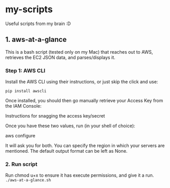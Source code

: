 # my-scripts
Useful scripts from my brain :D

## 1. aws-at-a-glance
This is a bash script (tested only on my Mac) that reaches out to AWS, retrieves the EC2 JSON data, and parses/displays it.

### Step 1: AWS CLI

Install the AWS CLI using their instructions, or just skip the click and use:

``
pip install awscli
``

Once installed, you should then go manually retrieve your Access Key from the IAM Console:

Instructions for snagging the access key/secret

Once you have these two values, run (in your shell of choice):

aws configure

It will ask you for both. You can specify the region in which your servers are mentioned. The default output format can be left as None.

### 2. Run script
Run chmod u+x to ensure it has execute permissions, and give it a run.
``
./aws-at-a-glance.sh
``
